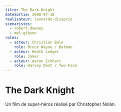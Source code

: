 ```yaml
---
titre: The Dark Knight
dateSortie: 2008-07-18
realisateur: leonardo-dicaprio
scenaristes:
  - robert-downey
  - mel-gibson
roles:
  - acteur: Christian Bale
    role: Bruce Wayne / Batman
  - acteur: Heath Ledger
    role: Joker
  - acteur: Aaron Eckhart
    role: Harvey Dent / Two-Face
---
```


# The Dark Knight

Un film de super-héros réalisé par Christopher Nolan.
